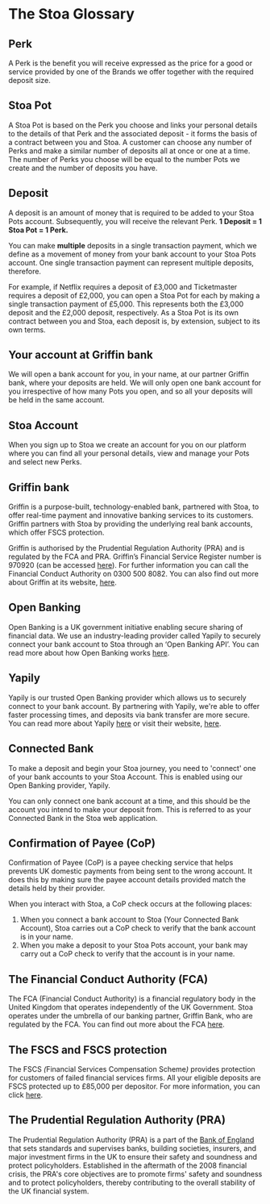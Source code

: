 # The Stoa Glossary

## Perk

A Perk is the benefit you will receive expressed as the price for a good or service provided by one of the Brands we offer together with the required deposit size.

## Stoa Pot

A Stoa Pot is based on the Perk you choose and links your personal details to the details of that Perk and the associated deposit - it forms the basis of a contract between you and Stoa. A customer can choose any number of Perks and make a similar number of deposits all at once or one at a time. The number of Perks you choose will be equal to the number Pots we create and the number of deposits you have.

## Deposit

A deposit is an amount of money that is required to be added to your Stoa Pots account. Subsequently, you will receive the relevant Perk. **1 Deposit = 1 Stoa Pot = 1 Perk.**

You can make **multiple** deposits in a single transaction payment, which we define as a movement of money from your bank account to your Stoa Pots account. One single transaction payment can represent multiple deposits, therefore.

For example, if Netflix requires a deposit of £3,000 and Ticketmaster requires a deposit of £2,000, you can open a Stoa Pot for each by making a single transaction payment of £5,000. This represents both the £3,000 deposit and the £2,000 deposit, respectively. As a Stoa Pot is its own contract between you and Stoa, each deposit is, by extension, subject to its own terms.

## Your account at Griffin bank

We will open a bank account for you, in your name, at our partner Griffin bank, where your deposits are held. We will only open one bank account for you irrespective of how many Pots you open, and so all your deposits will be held in the same account.

## Stoa Account

When you sign up to Stoa we create an account for you on our platform where you can find all your personal details, view and manage your Pots and select new Perks.

## Griffin bank

Griffin is a purpose-built, technology-enabled bank, partnered with Stoa, to offer real-time payment and innovative banking services to its customers. Griffin partners with Stoa by providing the underlying real bank accounts, which offer FSCS protection.

Griffin is authorised by the Prudential Regulation Authority (PRA) and is regulated by the FCA and PRA. Griffin’s Financial Service Register number is 970920 (can be accessed [here](https://register.fca.org.uk/s/firm?id=0014G00002uxwpEQAQ)). For further information you can call the Financial Conduct Authority on 0300 500 8082. You can also find out more about Griffin at its website, [here](https://griffin.com/).

## Open Banking

Open Banking is a UK government initiative enabling secure sharing of financial data. We use an industry-leading provider called Yapily to securely connect your bank account to Stoa through an ‘Open Banking API’. You can read more about how Open Banking works [here](../your-account/your-account-with-stoa.md#what-is-open-banking).

## Yapily

Yapily is our trusted Open Banking provider which allows us to securely connect to your bank account. By partnering with Yapily, we're able to offer faster processing times, and deposits via bank transfer are more secure. You can read more about Yapily [here](../your-account/your-account-with-stoa.md#about-our-payments-provider) or visit their website, [here](https://www.yapily.com/).

## Connected Bank

To make a deposit and begin your Stoa journey, you need to 'connect' one of your bank accounts to your Stoa Account. This is enabled using our Open Banking provider, Yapily.

You can only connect one bank account at a time, and this should be the account you intend to make your deposit from. This is referred to as your Connected Bank in the Stoa web application.

## Confirmation of Payee (CoP)

Confirmation of Payee (CoP) is a payee checking service that helps prevents UK domestic payments from being sent to the wrong account. It does this by making sure the payee account details provided match the details held by their provider.

When you interact with Stoa, a CoP check occurs at the following places:

1. When you connect a bank account to Stoa (Your Connected Bank Account), Stoa carries out a CoP check to verify that the bank account is in your name.
2. When you make a deposit to your Stoa Pots account, your bank may carry out a CoP check to verify that the account is in your name.

## The Financial Conduct Authority (FCA)

The FCA (Financial Conduct Authority) is a financial regulatory body in the United Kingdom that operates independently of the UK Government. Stoa operates under the umbrella of our banking partner, Griffin Bank, who are regulated by the FCA. You can find out more about the FCA [here](https://www.fca.org.uk/about/what-we-do/the-fca).

## The FSCS and FSCS protection

The FSCS _(_&#x46;inancial Services Compensation Schem&#x65;_)_ provides protection for customers of failed financial services firms. All your eligible deposits are FSCS protected up to £85,000 per depositor. For more information, you can click [here](https://www.fscs.org.uk/).

## The Prudential Regulation Authority (PRA)

The Prudential Regulation Authority (PRA) is a part of the [Bank of England](https://www.google.com/search?sca_esv=e126eb4d051b0442\&rlz=1C5CHFA_enGB1105GB1105\&q=Bank+of+England\&sa=X\&ved=2ahUKEwjQm7jMq86PAxU4Q0EAHVWXGZEQxccNegQILBAB\&mstk=AUtExfB4nu9hLstfBEw_LitpKVQw1gL78BIpaki8nbwDK0JYhk7fUZEpYwSn0WkyrpCN4ELPcq-a4ew23Bz3cdhlPI0jtqi0xoPr7r8c3nTkk3FLsK2BlUQ1exqcWEUBDSvuS_1BGdDHNkYY9rzboc0gT5FcGGQb9SdGqlDgRr4A2Z0A77hSGv01H7INGZ4iLbAjSoR3\&csui=3) that sets standards and supervises banks, building societies, insurers, and major investment firms in the UK to ensure their safety and soundness and protect policyholders. Established in the aftermath of the 2008 financial crisis, the PRA's core objectives are to promote firms' safety and soundness and to protect policyholders, thereby contributing to the overall stability of the UK financial system. &#x20;
